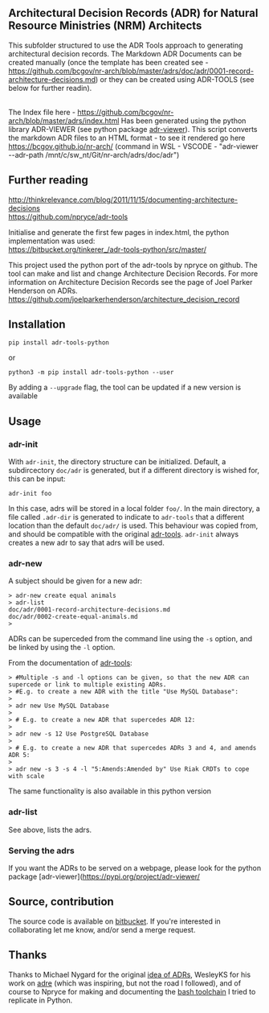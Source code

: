 ## Architectural Decision Records (ADR) for Natural Resource Ministries (NRM) Architects

This subfolder structured to use the ADR Tools approach to generating architectural decision records.
The Markdown ADR Documents can be created manually (once the template has been created see - https://github.com/bcgov/nr-arch/blob/master/adrs/doc/adr/0001-record-architecture-decisions.md) or they can be created using ADR-TOOLS (see below for further readin).<br><br>

The Index file here - <https://github.com/bcgov/nr-arch/blob/master/adrs/index.html>
Has been generated using the python library ADR-VIEWER (see python package [adr-viewer](https://pypi.org/project/adr-viewer/)). This script converts the markdown ADR files to an HTML format - to see it rendered go here <https://bcgov.github.io/nr-arch/> (command in WSL - VSCODE - "adr-viewer --adr-path /mnt/c/sw_nt/Git/nr-arch/adrs/doc/adr")

## Further reading
<http://thinkrelevance.com/blog/2011/11/15/documenting-architecture-decisions><br>
<https://github.com/npryce/adr-tools> 

Initialise and generate the first few pages in index.html, the python implementation was used:<br>
<https://bitbucket.org/tinkerer_/adr-tools-python/src/master/>

This project used the python port of the adr-tools by npryce on github. The tool can make and list and change Architecture Decision Records. For more information on Architecture Decision Records see the page of Joel Parker Henderson on ADRs. <https://github.com/joelparkerhenderson/architecture_decision_record>

## Installation

```
pip install adr-tools-python
```
or
```
python3 -m pip install adr-tools-python --user
```
By adding a `--upgrade` flag, the tool can be updated if a new version is available

## Usage

### adr-init

With `adr-init`, the directory structure can be initialized. Default, a subdircectory `doc/adr` is generated, but if a different directory is wished for, this can be input:

```
adr-init foo
```

In this case, adrs will be stored in a local folder `foo/`. In the main directory, a file called `.adr-dir` is generated to indicate to `adr-tools` that a different location than the default `doc/adr/` is used. This behaviour was copied from, and should be compatible with the original [adr-tools][]. `adr-init` always creates a new adr to say that adrs will be used. 

### adr-new

A subject should be given for a new adr:

```
> adr-new create equal animals
> adr-list
doc/adr/0001-record-architecture-decisions.md
doc/adr/0002-create-equal-animals.md
> 
```
ADRs can be superceded from the command line using the `-s` option, and be linked by using the `-l` option. 

From the documentation of [adr-tools][]:
```
> #Multiple -s and -l options can be given, so that the new ADR can supercede or link to multiple existing ADRs.
> #E.g. to create a new ADR with the title "Use MySQL Database":
>
> adr new Use MySQL Database
>
> # E.g. to create a new ADR that supercedes ADR 12:
> 
> adr new -s 12 Use PostgreSQL Database
>
> # E.g. to create a new ADR that supercedes ADRs 3 and 4, and amends ADR 5:
>
> adr new -s 3 -s 4 -l "5:Amends:Amended by" Use Riak CRDTs to cope with scale
```
The same functionality is also available in this python version

### adr-list

See above, lists the adrs.

### Serving the adrs

If you want the ADRs to be served on a webpage, please look for the python package [adr-viewer](https://pypi.org/project/adr-viewer/

## Source, contribution

The source code is available on [bitbucket](https://bitbucket.org/tinkerer_/adr-tools-python/). If you're interested in collaborating let me know, and/or send a merge request.

## Thanks

Thanks to Michael Nygard for the original [idea of ADRs](http://thinkrelevance.com/blog/2011/11/15/documenting-architecture-decisions), WesleyKS for his work on [adre](https://github.com/wesleyks/adre/tree/master/adre) (which was inspiring, but not the road I followed), and of course to Npryce for making and documenting the [bash toolchain][adr-tools] I tried to replicate in Python.

[adr-tools]: https://github.com/npryce/adr-tools